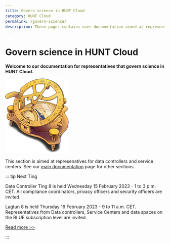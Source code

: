 ```yaml
---
title: Govern science in HUNT Cloud
category: HUNT Cloud
permalink: /govern-science/
description: These pages contains user documentation aimed at representatives that govern science in HUNT Cloud.
---
```


# Govern science in HUNT Cloud

**Welcome to our documentation for representatives that govern science in HUNT Cloud.**

![Strategic compass](../images/hunt-cloud_strategic-compass_200px.png)

This section is aimed at represenatives for data controllers and service centers. See our [main documentation](/) page for other sections.

::: tip Next Ting

Data Controller Ting 8 is held Wednesday 15 February 2023 - 1 to 3 p.m. CET. All compliance coordinators, privacy officers and security officers are invited. 

Lagtun 8 is held Thursday 16 February 2023 - 9 to 11 a.m. CET. Representatives from Data controllers, Service Centers and data spaces on the BLUE subscription level are invited.

[Read more >>](/govern-science/ting/)

:::



